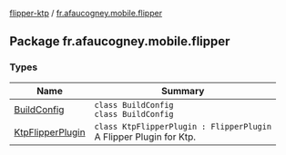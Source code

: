 [flipper-ktp](../index.md) / [fr.afaucogney.mobile.flipper](./index.md)

## Package fr.afaucogney.mobile.flipper

### Types

| Name | Summary |
|---|---|
| [BuildConfig](-build-config/index.md) | `class BuildConfig`<br>`class BuildConfig` |
| [KtpFlipperPlugin](-ktp-flipper-plugin/index.md) | `class KtpFlipperPlugin : FlipperPlugin`<br>A Flipper Plugin for Ktp. |
